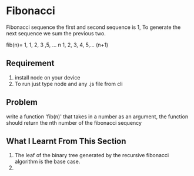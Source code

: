 # Fibonacci
 Fibonacci sequence the first and second sequence is 1, To generate the next sequence we sum the previous two.

 fib(n)= 1, 1, 2, 3 ,5, ...
       n 1, 2, 3, 4, 5,... (n+1)

## Requirement
1. install node on your device
2. To run just type node and any .js file from cli

## Problem
write a function 'fib(n)' that takes in a number as an argument, the function should return the nth number of the fibonacci sequency


## What I Learnt From This Section
1. The leaf of the binary tree generated by the recursive fibonacci algorithm is the base case.
2.

